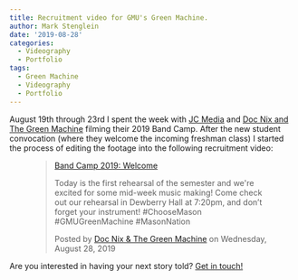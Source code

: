 ```yaml
---
title: Recruitment video for GMU's Green Machine.
author: Mark Stenglein
date: '2019-08-28'
categories:
  - Videography
  - Portfolio
tags:
  - Green Machine
  - Videography
  - Portfolio
---
```


<div id="fb-root"></div>
<script async defer crossorigin="anonymous" src="https://connect.facebook.net/en_US/sdk.js#xfbml=1&version=v4.0"></script>

August 19th through 23rd I spent the week with [JC Media](https://joshuacrusemedia.com) and [Doc Nix and The Green Machine](https://greenmachine.gmu.edu) filming their 2019 Band Camp. After the new student convocation (where they welcome the incoming freshman class) I started the process of editing the footage into the following recruitment video:

<figure><div class="fb-video" data-href="https://www.facebook.com/gmugreenmachine/videos/2399576833412726/UzpfSTEwMDAzOTcwMTA0MzcwMjoxMjM0NzM5OTIzMTkzMDI/" data-width="" data-show-text="false"><blockquote cite="https://developers.facebook.com/gmugreenmachine/videos/2399576833412726/" class="fb-xfbml-parse-ignore"><a href="https://developers.facebook.com/gmugreenmachine/videos/2399576833412726/">Band Camp 2019: Welcome</a><p>Today is the first rehearsal of the semester and we&#039;re excited for some mid-week music making! Come check out our rehearsal in Dewberry Hall at 7:20pm, and don’t forget your instrument! 
#ChooseMason #GMUGreenMachine #MasonNation</p>Posted by <a href="https://www.facebook.com/gmugreenmachine/">Doc Nix &amp; The Green Machine</a> on Wednesday, August 28, 2019</blockquote></div></figure>

Are you interested in having your next story told? [Get in touch!](mailto:mark@stengle.in)
